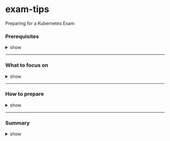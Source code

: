 # exam-tips
Preparing for a Kubernetes Exam


### Prerequisites

<details><summary>show</summary>
<p>

- Linux 
    - Navigate the command line
    - move around directoies
    - use vim to edit files
    - use system services, 
    - use /var/log and view logs (grep logs)
- Docker
    - create container, 
    - list running containers 
    - use crictl, 
    - expose ports on container

</p>
</details>

---

### What to focus on

<details><summary>show</summary>
<p>

- [Join a book club](https://www.santana.dev/book-club)
- [My list of books](https://learning.oreilly.com/playlists/8bb568ff-25aa-4c51-8823-9fb70091459a/)
- stick to a course
    - kodekloud w/labs (best and lowest price)
    - techworld with nana
    - ACG w/free instances
- overall, just pick a course that has a lot of demonstrations. courses that have a majority slides and text are no good. 
- Also, choose a course that has practice labs (like the one that comes with the exam purchase by killer.sh)
- make sure you're used to racing the clock (time yourself)
- don't fall into trap of building your own cluster (use killercoda.com instead)
- learn how to use shortcuts to create yaml
- use "k -n ckjd0018" to utlize autocomplete
- make sure you are in the right cluster
- if you ssh into a node, always go back to localhost
- /etc/kubernetes/manifests
- https://github.com/chadmcrowell/CKA-Exercises
- https://github.com/dgkanatsios/CKAD-exercises
- https://killercoda.com/chadmcrowell/scenario/kubernetes-backup-etcd
- Don't bookmark pages anymore
- [Exam Environment Preview](https://youtu.be/9UqkWcdy140)
- [New Exam Updates](https://youtu.be/1fSxM0_dtac)

</p>
</details>

---

### How to prepare

<details><summary>show</summary>
<p>

- Build Habits
    - give 2 hours in the morning everyday to study
    - take notes, but then go back through your notes and customize that for you (fleeting note and permanent note)
    - [How to take permanent notes](https://youtu.be/Cn6Kol5uZ2o)
    - [How to organize everything you read](https://ryanholiday.net/the-notecard-system-the-key-for-remembering-organizing-and-using-everything-you-read/)
    - [keep a commonplace book](https://ryanholiday.net/how-and-why-to-keep-a-commonplace-book/)

</p>
</details>


---

### Summary

<details><summary>show</summary>
<p>

- Prereqs
- Linux
- Docker
- Vim
- Focus only on what you need to know
- use shortcuts as often as you can
- build a body of knowledge that you can teach to others
- build a good study habit
- use the power of community

</p>
</details>






